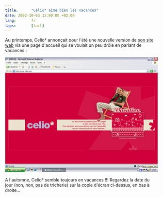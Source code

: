 ```yaml
--- 
title:      "Celio* aime bien les vacances" 
date: 2002-10-03 12:00:00 +02:00
lang:       fr 
tags:       [fail]
---
```




Au printemps, Celio* annonçait pour l'été une nouvelle version de [son site web](http://www.celio.com/) via une page d'accueil qui se voulait un peu drôle en parlant de vacances :

![](celio-vacances.png "Celio en vacances")

A l'automne, Celio* semble toujours en vacances !!! Regardez la date du jour (non, non, pas de tricherie) sur la copie d'écran ci-dessus, en bas à droite…

